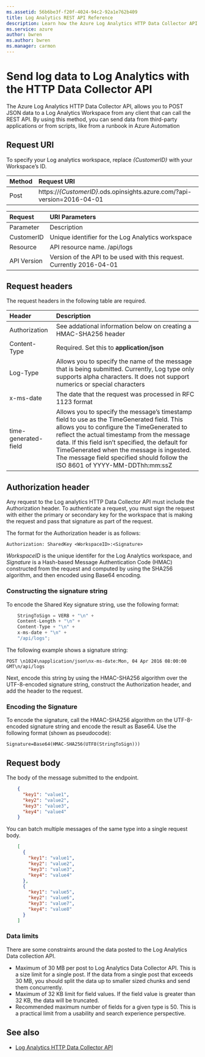 ```yaml
---
ms.assetid: 56b6be3f-f20f-4024-94c2-92a1e762b409
title: Log Analytics REST API Reference
description: Learn how the Azure Log Analytics HTTP Data Collector API allows you to POST JSON data to a Log Analytics Workspace from any client that can call the REST API.
ms.service: azure
author: bwren
ms.author: bwren
ms.manager: carmon
---
```


# Send log data to Log Analytics with the HTTP Data Collector API
The Azure Log Analytics HTTP Data Collector API, allows you to POST JSON data to a Log Analytics Workspace from any client that can call the REST API. By using this method, you can send data from third-party applications or from scripts, like from a runbook in Azure Automation

## Request URI 
To specify your Log analytics workspace, replace *{CustomerID}* with your Workspace’s ID. 

| Method | Request URI |
|:--|:--|
| Post | https://*{CustomerID}*.ods.opinsights.azure.com/<Resource>?api-version=2016-04-01 |

| Request | URI Parameters |
|:--|:--|
| Parameter | Description |
| CustomerID | Unique identifier for the Log Analytics workspace |
| Resource | API resource name. /api/logs |
| API Version | Version of the API to be used with this request. Currently 2016-04-01 |


## Request headers
The request headers in the following table are required.

| Header | Description |
|:--|:--|
| Authorization | See addational information below on creating a HMAC-SHA256 header |
| Content-Type | Required. Set this to **application/json** |
| Log-Type | Allows you to specify the name of the message that is being submitted. Currently, Log type only supports alpha characters. It does not support numerics or special characters |
| x-ms-date | The date that the request was processed in RFC 1123 format |
| time-generated-field | Allows you to specify the message’s timestamp field to use as the TimeGenerated field. This allows you to configure the TimeGenerated to reflect the actual timestamp from the message data. If this field isn’t specified, the default for TimeGenerated when the message is ingested. The message field specified should follow the ISO 8601 of YYYY-MM-DDThh:mm:ssZ |

## Authorization header
Any request to the Log analytics HTTP Data Collector API must include the Authorization header. To authenticate a request, you must sign the request with either the primary or secondary key for the workspace that is making the request and pass that signature as part of the request. 

The format for the Authorization header is as follows:

`Authorization: SharedKey <WorkspaceID>:<Signature>`

*WorkspaceID* is the unique identifer for the Log Analytics workspace, and *Signature* is a Hash-based Message Authentication Code (HMAC) constructed from the request and computed by using the SHA256 algorithm, and then encoded using Base64 encoding.

### Constructing the signature string
To encode the Shared Key signature string, use the following format: 

```csharp
	StringToSign = VERB + "\n" +
	Content-Length + "\n" +
	Content-Type + "\n" +
	x-ms-date + "\n" +
	"/api/logs";
```

The following example shows a signature string:
 
`POST \n1024\napplication/json\nx-ms-date:Mon, 04 Apr 2016 08:00:00 GMT\n/api/logs`

Next, encode this string by using the HMAC-SHA256 algorithm over the UTF-8-encoded signature string, construct the Authorization header, and add the header to the request.

### Encoding the Signature
To encode the signature, call the HMAC-SHA256 algorithm on the UTF-8-encoded signature string and encode the result as Base64. Use the following format (shown as pseudocode): 

`Signature=Base64(HMAC-SHA256(UTF8(StringToSign)))`

## Request body
The body of the message submitted to the endpoint. 

```json
	{
	  "key1": "value1",
	  "key2": "value2",
	  "key3": "value3",
	  "key4": "value4"
	}
```
You can batch multiple messages of the same type into a single request body. 

```json
	[
	  {
	    "key1": "value1",
	    "key2": "value2",
	    "key3": "value3",
	    "key4": "value4"
	  },
	  {
	    "key1": "value5",
	    "key2": "value6",
	    "key3": "value7",
	    "key4": "value8"
	  }
	]
```

### Data limits 

There are some constraints around the data posted to the Log Analytics Data collection API.
- Maximum of 30 MB per post to Log Analytics Data Collector API. This is a size limit for a single post. If the data from a single post that exceeds 30 MB, you should split the data up to smaller sized chunks and send them concurrently. 
- Maximum of 32 KB limit for field values. If the field value is greater than 32 KB, the data will be truncated. 
- Recommended maximum number of fields for a given type is 50. This is a practical limit from a usability and search experience perspective.

## See also
- [Log Analytics HTTP Data Collector API](https://azure.microsoft.com/documentation/articles/log-analytics-data-collector-api/)
